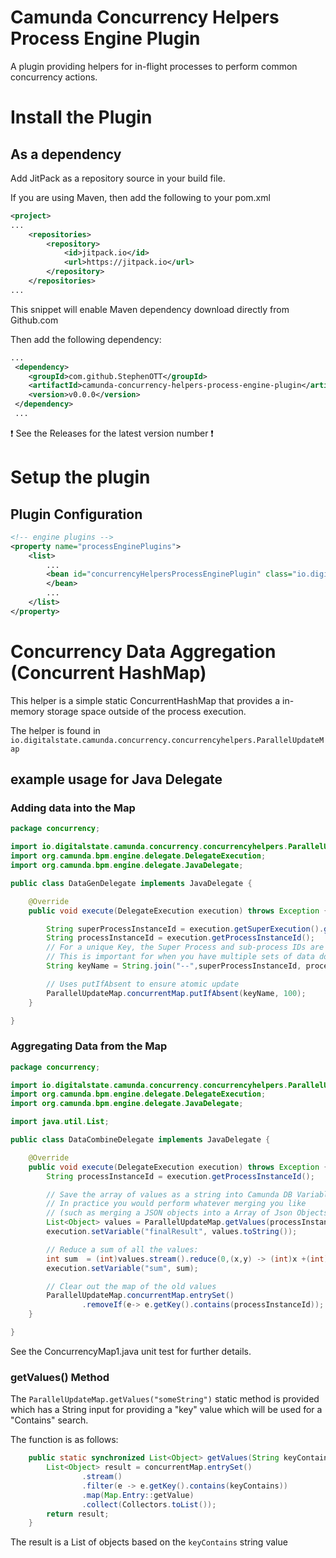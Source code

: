 # Camunda Concurrency Helpers Process Engine Plugin

A plugin providing helpers for in-flight processes to perform common concurrency actions.

# Install the Plugin

## As a dependency

Add JitPack as a repository source in your build file.

If you are using Maven, then add the following to your pom.xml

```xml
<project>
...
    <repositories>
        <repository>
            <id>jitpack.io</id>
            <url>https://jitpack.io</url>
        </repository>
    </repositories>
...
```

This snippet will enable Maven dependency download directly from Github.com

Then add the following dependency:

```xml
...
 <dependency>
    <groupId>com.github.StephenOTT</groupId>
    <artifactId>camunda-concurrency-helpers-process-engine-plugin</artifactId>
    <version>v0.0.0</version>
 </dependency>
 ...
 ```
❗️ See the Releases for the latest version number ❗️

# Setup the plugin

## Plugin Configuration

```xml
<!-- engine plugins -->
<property name="processEnginePlugins">
    <list>
        ...
        <bean id="concurrencyHelpersProcessEnginePlugin" class="io.digitalstate.camunda.concurrency.ConcurrencyHelpersProcessEnginePlugin">
        </bean>
        ...
    </list>
</property>
```


# Concurrency Data Aggregation (Concurrent HashMap)

This helper is a simple static ConcurrentHashMap that provides a in-memory storage space outside of the process execution.

The helper is found in `io.digitalstate.camunda.concurrency.concurrencyhelpers.ParallelUpdateMap`

## example usage for Java Delegate

### Adding data into the Map

```java
package concurrency;

import io.digitalstate.camunda.concurrency.concurrencyhelpers.ParallelUpdateMap;
import org.camunda.bpm.engine.delegate.DelegateExecution;
import org.camunda.bpm.engine.delegate.JavaDelegate;

public class DataGenDelegate implements JavaDelegate {

    @Override
    public void execute(DelegateExecution execution) throws Exception {

        String superProcessInstanceId = execution.getSuperExecution().getProcessInstanceId();
        String processInstanceId = execution.getProcessInstanceId();
        // For a unique Key, the Super Process and sub-process IDs are used. But you can add your own modifier based on your needs
        // This is important for when you have multiple sets of data doing updates in the same sub-process
        String keyName = String.join("--",superProcessInstanceId, processInstanceId);

        // Uses putIfAbsent to ensure atomic update
        ParallelUpdateMap.concurrentMap.putIfAbsent(keyName, 100);
    }

}
```

### Aggregating Data from the Map

```java
package concurrency;

import io.digitalstate.camunda.concurrency.concurrencyhelpers.ParallelUpdateMap;
import org.camunda.bpm.engine.delegate.DelegateExecution;
import org.camunda.bpm.engine.delegate.JavaDelegate;

import java.util.List;

public class DataCombineDelegate implements JavaDelegate {

    @Override
    public void execute(DelegateExecution execution) throws Exception {
        String processInstanceId = execution.getProcessInstanceId();

        // Save the array of values as a string into Camunda DB Variables:
        // In practice you would perform whatever merging you like
        // (such as merging a JSON objects into a Array of Json Objects)
        List<Object> values = ParallelUpdateMap.getValues(processInstanceId);
        execution.setVariable("finalResult", values.toString());

        // Reduce a sum of all the values:
        int sum  = (int)values.stream().reduce(0,(x,y) -> (int)x +(int)y);
        execution.setVariable("sum", sum);

        // Clear out the map of the old values
        ParallelUpdateMap.concurrentMap.entrySet()
                .removeIf(e-> e.getKey().contains(processInstanceId));
    }

}
```

See the ConcurrencyMap1.java unit test for further details.

### getValues() Method

The `ParallelUpdateMap.getValues("someString")` static method is provided which has a String input for providing a "key" value which will be used for a "Contains" search.

The function is as follows:

```java
    public static synchronized List<Object> getValues(String keyContains){
        List<Object> result = concurrentMap.entrySet()
                .stream()
                .filter(e -> e.getKey().contains(keyContains))
                .map(Map.Entry::getValue)
                .collect(Collectors.toList());
        return result;
    }
```

The result is a List of objects based on the `keyContains` string value